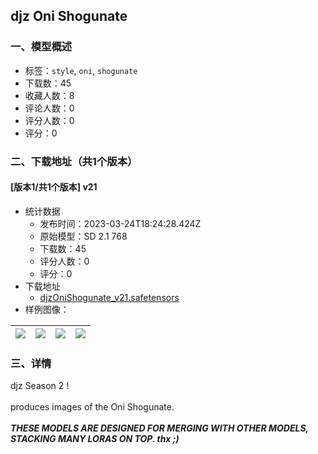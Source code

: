 ## djz Oni Shogunate
### 一、模型概述

- 标签：`style`, `oni`, `shogunate`
- 下载数：45
- 收藏人数：8
- 评论人数：0
- 评分人数：0
- 评分：0

### 二、下载地址（共1个版本）

#### [版本1/共1个版本] v21

- 统计数据
  - 发布时间：2023-03-24T18:24:28.424Z
  - 原始模型：SD 2.1 768
  - 下载数：45
  - 评分人数：0
  - 评分：0
- 下载地址
  - [djzOniShogunate_v21.safetensors](https://civitai.com/api/download/models/28514)
- 样例图像：

| <img src="https://image.civitai.com/xG1nkqKTMzGDvpLrqFT7WA/cc726bfb-7dff-4f1e-1c40-423523ea1800/width=450/321129.jpeg" /> | <img src="https://image.civitai.com/xG1nkqKTMzGDvpLrqFT7WA/79711fe5-b37c-4a1d-4b64-6818f64c6700/width=450/321137.jpeg" /> | <img src="https://image.civitai.com/xG1nkqKTMzGDvpLrqFT7WA/43205cc5-6799-43b1-4c31-432604833c00/width=450/321136.jpeg" /> | <img src="https://image.civitai.com/xG1nkqKTMzGDvpLrqFT7WA/b10885c2-200a-465b-8b44-3f69dbec6800/width=450/321135.jpeg" /> |
| ---- | ---- | ---- | ---- |


### 三、详情
<p>djz Season 2 !<br /><br />produces images of the Oni Shogunate. <br /><br /><strong><em>THESE MODELS ARE DESIGNED FOR MERGING WITH OTHER MODELS, STACKING MANY LORAS ON TOP. thx ;)</em></strong></p>